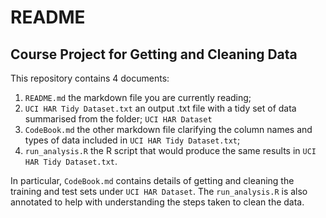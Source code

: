 # README #
## Course Project for Getting and Cleaning Data ##
This repository contains 4 documents:

1. `README.md`
    the markdown file you are currently reading;
2. `UCI HAR Tidy Dataset.txt`
    an output .txt file with a tidy set of data summarised from the folder;
    `UCI HAR Dataset`
3. `CodeBook.md`
    the other markdown file clarifying the column names and types of data 
    included in `UCI HAR Tidy Dataset.txt`;
4. `run_analysis.R`
    the R script that would produce the same results in `UCI HAR Tidy Dataset.txt`.

In particular, `CodeBook.md` contains details of getting and cleaning the 
training and test sets under `UCI HAR Dataset`. The `run_analysis.R` is also 
annotated to help with understanding the steps taken to clean the data.
